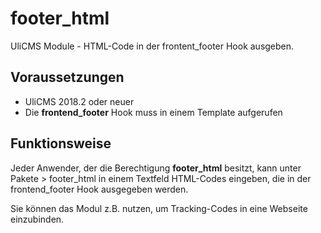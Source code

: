 # footer_html

UliCMS Module - HTML-Code in der frontent_footer Hook ausgeben.

## Voraussetzungen

* UliCMS 2018.2 oder neuer
* Die **frontend_footer** Hook muss in einem Template aufgerufen

## Funktionsweise

Jeder Anwender, der die Berechtigung **footer_html** besitzt, kann unter Pakete > footer_html in einem Textfeld HTML-Codes eingeben, die in der frontend_footer Hook ausgegeben werden.

Sie können das Modul z.B. nutzen, um Tracking-Codes in eine Webseite einzubinden. 